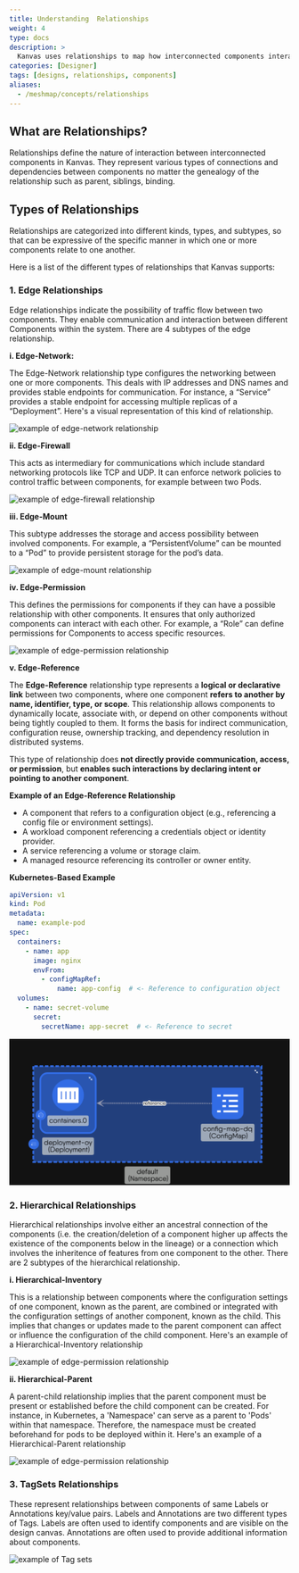 ```yaml
---
title: Understanding  Relationships
weight: 4
type: docs
description: >
  Kanvas uses relationships to map how interconnected components interact.
categories: [Designer]
tags: [designs, relationships, components]
aliases:
  - /meshmap/concepts/relationships
---
```


## What are Relationships?

Relationships define the nature of interaction between interconnected components in Kanvas. They represent various types of connections and dependencies between components no matter the genealogy of the relationship such as parent, siblings, binding.

## Types of Relationships

Relationships are categorized into different kinds, types, and subtypes, so that can be expressive of the specific manner in which one or more components relate to one another.

Here is a list of the different types of relationships that Kanvas supports:

### 1. Edge Relationships

Edge relationships indicate the possibility of traffic flow between two components. They enable communication and interaction between different Components within the system. There are 4 subtypes of the edge relationship.

**i. Edge-Network:**

The Edge-Network relationship type configures the networking between one or more components. This deals with IP addresses and DNS names and provides stable endpoints for communication. For instance, a “Service” provides a stable endpoint for accessing multiple replicas of a “Deployment”. Here's a visual representation of this kind of relationship.

  ![example of edge-network relationship](./EdgeNetworkRelationship.svg)

**ii. Edge-Firewall**

This acts as intermediary for communications which include standard networking protocols like TCP and UDP. It can enforce network policies to control traffic between components, for example between two Pods.

   ![example of edge-firewall relationship](./edge_firewall_relationship_pod_to_pod.svg)

**iii. Edge-Mount**

   This subtype addresses the storage and access possibility between involved components. For example, a “PersistentVolume” can be mounted to a “Pod” to provide persistent storage for the pod’s data.

   ![example of edge-mount relationship](./EdgeMountRelationship.svg)

**iv. Edge-Permission**

   This defines the permissions for components if they can have a possible relationship with other components. It ensures that only authorized components can interact with each other. For example, a “Role” can define permissions for Components to access specific resources.

   ![example of edge-permission relationship](./edge_permission_relationship_cluster_role_service_account.svg)



**v. Edge-Reference**

The **Edge-Reference** relationship type represents a **logical or declarative link** between two components, where one component **refers to another by name, identifier, type, or scope**. This relationship allows components to dynamically locate, associate with, or depend on other components without being tightly coupled to them. It forms the basis for indirect communication, configuration reuse, ownership tracking, and dependency resolution in distributed systems.

This type of relationship does **not directly provide communication, access, or permission**, but **enables such interactions by declaring intent or pointing to another component**.


**Example of an Edge-Reference Relationship**

* A component that refers to a configuration object (e.g., referencing a config file or environment settings).
* A workload component referencing a credentials object or identity provider.
* A service referencing a volume or storage claim.
* A managed resource referencing its controller or owner entity.

**Kubernetes-Based Example**

```yaml
apiVersion: v1
kind: Pod
metadata:
  name: example-pod
spec:
  containers:
    - name: app
      image: nginx
      envFrom:
        - configMapRef:
            name: app-config  # <- Reference to configuration object
  volumes:
    - name: secret-volume
      secret:
        secretName: app-secret  # <- Reference to secret
```



   ![example of edge-reference relationship](./reference-deployment-configmap.png)

### 2. Hierarchical Relationships

Hierarchical relationships involve either an ancestral connection of the components (i.e. the creation/deletion of a component higher up affects the existence of the components below in the lineage) or a connection which involves the inheritence of features from one component to the other. There are 2 subtypes of the hierarchical relationship.

**i. Hierarchical-Inventory**

  This is a relationship between components where the configuration settings of one component, known as the parent, are combined or integrated with the configuration settings of another component, known as the child. This implies that changes or updates made to the parent component can affect or influence the configuration of the child component. Here's an example of a Hierarchical-Inventory relationship

   ![example of edge-permission relationship](./Hierachical_Inventory_Relationships.svg)

**ii. Hierarchical-Parent**

A parent-child relationship implies that the parent component must be present or established before the child component can be created. For instance, in Kubernetes, a 'Namespace' can serve as a parent to 'Pods' within that namespace. Therefore, the namespace must be created beforehand for pods to be deployed within it. Here's an example of a Hierarchical-Parent relationship

   ![example of edge-permission relationship](./Hierarchical_Parent_Relationship.svg)

### 3. TagSets Relationships

These represent relationships between components of same Labels or Annotations key/value pairs. Labels and Annotations are two different types of Tags. Labels are often used to identify components and are visible on the design canvas. Annotations are often used to provide additional information about components.

![example of Tag sets](./tags.png)
